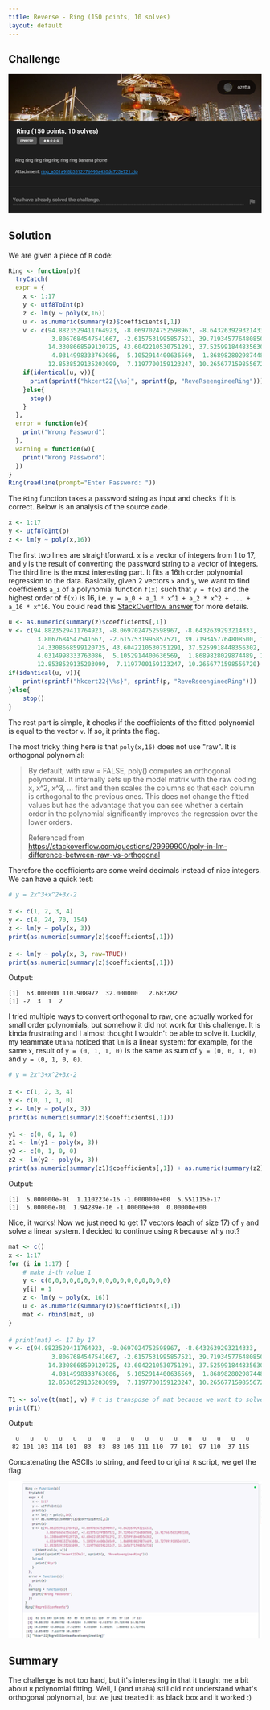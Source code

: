 ```yaml
---
title: Reverse - Ring (150 points, 10 solves)
layout: default
---
```


## Challenge

![Challenge Description](./challenge.png)

## Solution

We are given a piece of `R` code:

```r
Ring <- function(p){
  tryCatch(
  expr = {
    x <- 1:17
    y <- utf8ToInt(p)
    z <- lm(y ~ poly(x,16))
    u <- as.numeric(summary(z)$coefficients[,1])
    v <- c(94.8823529411764923, -8.0697024752598967, -8.6432639293214333, 
            3.8067684547541667, -2.6157531995857521, 39.7193457764808500, 14.9176635631982180, 
           14.3308668599120725, 43.6042210530751291, 37.5259918448356302, 
            4.0314998333763086,  5.1052914400636569,  1.8689828029874489, 13.7270919105349307, 
           12.8538529135203099,  7.1197700159123247, 10.2656771598556720)
    if(identical(u, v)){
      print(sprintf("hkcert22{\%s}", sprintf(p, "ReveRseengineeRing")))
    }else{
      stop()
    }
  },
  error = function(e){
    print("Wrong Password")
  },
  warning = function(w){
    print("Wrong Password")
  })
}
Ring(readline(prompt="Enter Password: "))
```

The `Ring` function takes a password string as input and checks if it is correct. Below is an analysis of the source code.

```r
x <- 1:17
y <- utf8ToInt(p)
z <- lm(y ~ poly(x,16))
```

The first two lines are straightforward. `x` is a vector of integers from 1 to 17, and `y` is the result of converting the password string to a vector of integers. The third line is the most interesting part. It fits a 16th order polynomial regression to the data. Basically, given 2 vectors `x` and `y`, we want to find coefficients `a_i` of a polynomial function `f(x)` such that `y = f(x)` and the highest order of `f(x)` is 16, i.e. `y = a_0 + a_1 * x^1 + a_2 * x^2 + ... + a_16 * x^16`. You could read this [StackOverflow answer](https://stackoverflow.com/questions/3822535/fitting-polynomial-model-to-data-in-r) for more details.

```r
u <- as.numeric(summary(z)$coefficients[,1])
v <- c(94.8823529411764923, -8.0697024752598967, -8.6432639293214333, 
        3.8067684547541667, -2.6157531995857521, 39.7193457764808500, 14.9176635631982180, 
        14.3308668599120725, 43.6042210530751291, 37.5259918448356302, 
        4.0314998333763086,  5.1052914400636569,  1.8689828029874489, 13.7270919105349307, 
        12.8538529135203099,  7.1197700159123247, 10.2656771598556720)
if(identical(u, v)){
    print(sprintf("hkcert22{\%s}", sprintf(p, "ReveRseengineeRing")))
}else{
    stop()
}
```

The rest part is simple, it checks if the coefficients of the fitted polynomial is equal to the vector `v`. If so, it prints the flag. 

The most tricky thing here is that `poly(x,16)` does not use "raw". It is orthogonal polynomial:

> By default, with raw = FALSE, poly() computes an orthogonal polynomial. It internally sets up the model matrix with the raw coding x, x^2, x^3, ... first and then scales the columns so that each column is orthogonal to the previous ones. This does not change the fitted values but has the advantage that you can see whether a certain order in the polynomial significantly improves the regression over the lower orders.
> 
> Referenced from https://stackoverflow.com/questions/29999900/poly-in-lm-difference-between-raw-vs-orthogonal

Therefore the coefficients are some weird decimals instead of nice integers. We can have a quick test:

```r
# y = 2x^3+x^2+3x-2

x <- c(1, 2, 3, 4)  
y <- c(4, 24, 70, 154)
z <- lm(y ~ poly(x, 3))
print(as.numeric(summary(z)$coefficients[,1]))

z <- lm(y ~ poly(x, 3, raw=TRUE))
print(as.numeric(summary(z)$coefficients[,1]))
```

Output:

```
[1]  63.000000 110.908972  32.000000   2.683282
[1] -2  3  1  2
```

I tried multiple ways to convert orthogonal to raw, one actually worked for small order polynomials, but somehow it did not work for this challenge. It is kinda frustrating and I almost thought I wouldn't be able to solve it. Luckily, my teammate `Utaha` noticed that `lm` is a linear system: for example, for the same `x`, result of `y = (0, 1, 1, 0)` is the same as sum of `y = (0, 0, 1, 0)` and `y = (0, 1, 0, 0)`.

```r
# y = 2x^3+x^2+3x-2
​
x <- c(1, 2, 3, 4)  
y <- c(0, 1, 1, 0)
z <- lm(y ~ poly(x, 3))
print(as.numeric(summary(z)$coefficients[,1]))
​
y1 <- c(0, 0, 1, 0)
z1 <- lm(y1 ~ poly(x, 3))
y2 <- c(0, 1, 0, 0)
z2 <- lm(y2 ~ poly(x, 3))
print(as.numeric(summary(z1)$coefficients[,1]) + as.numeric(summary(z2)$coefficients[,1]))
```

Output:

```
[1]  5.000000e-01  1.110223e-16 -1.000000e+00  5.551115e-17
[1]  5.00000e-01  1.94289e-16 -1.00000e+00  0.00000e+00
```

Nice, it works! Now we just need to get 17 vectors (each of size 17) of `y` and solve a linear system. I decided to continue using `R` because why not?

```r
mat <- c()
x <- 1:17
for (i in 1:17) {
    # make i-th value 1
    y <- c(0,0,0,0,0,0,0,0,0,0,0,0,0,0,0,0,0)
    y[i] = 1
    z <- lm(y ~ poly(x, 16))
	u <- as.numeric(summary(z)$coefficients[,1])
    mat <- rbind(mat, u)
}

# print(mat) <- 17 by 17
v <- c(94.8823529411764923, -8.0697024752598967, -8.6432639293214333, 
            3.8067684547541667, -2.6157531995857521, 39.7193457764808500, 14.9176635631982180, 
           14.3308668599120725, 43.6042210530751291, 37.5259918448356302, 
            4.0314998333763086,  5.1052914400636569,  1.8689828029874489, 13.7270919105349307, 
           12.8538529135203099,  7.1197700159123247, 10.2656771598556720)

T1 <- solve(t(mat), v) # t is transpose of mat because we want to solve for T1
print(T1)
```

Output:

```
  u   u   u   u   u   u   u   u   u   u   u   u   u   u   u   u   u 
 82 101 103 114 101  83  83  83 105 111 110  77 101  97 110  37 115 
```

Concatenating the ASCIIs to string, and feed to original `R` script, we get the flag:

![Flagged](./sol.png)

## Summary

The challenge is not too hard, but it's interesting in that it taught me a bit about `R` polynomial fitting. Well, I (and `Utaha`) still did not understand what's orthogonal polynomial, but we just treated it as black box and it worked :)